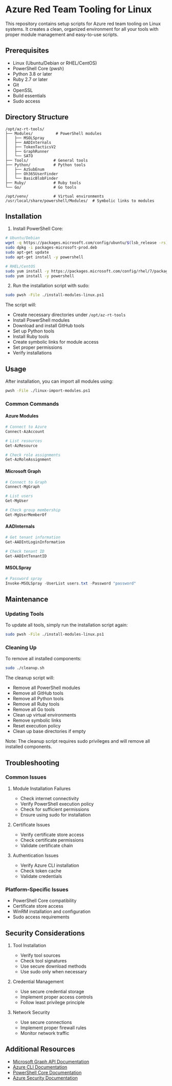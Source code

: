 # Azure Red Team Tooling for Linux

This repository contains setup scripts for Azure red team tooling on Linux systems. It creates a clean, organized environment for all your tools with proper module management and easy-to-use scripts.

## Prerequisites

- Linux (Ubuntu/Debian or RHEL/CentOS)
- PowerShell Core (pwsh)
- Python 3.8 or later
- Ruby 2.7 or later
- Git
- OpenSSL
- Build essentials
- Sudo access

## Directory Structure

```
/opt/az-rt-tools/
├── Modules/          # PowerShell modules
│   ├── MSOLSpray
│   ├── AADInternals
│   ├── TokenTacticsV2
│   ├── GraphRunner
│   └── SATO
├── Tools/           # General tools
├── Python/          # Python tools
│   ├── AzSubEnum
│   ├── Oh365UserFinder
│   └── BasicBlobFinder
├── Ruby/            # Ruby tools
└── Go/              # Go tools

/opt/venv/           # Virtual environments
/usr/local/share/powershell/Modules/  # Symbolic links to modules
```

## Installation

1. Install PowerShell Core:
```bash
# Ubuntu/Debian
wget -q https://packages.microsoft.com/config/ubuntu/$(lsb_release -rs)/packages-microsoft-prod.deb
sudo dpkg -i packages-microsoft-prod.deb
sudo apt-get update
sudo apt-get install -y powershell

# RHEL/CentOS
sudo yum install -y https://packages.microsoft.com/config/rhel/7/packages-microsoft-prod.rpm
sudo yum install -y powershell
```

2. Run the installation script with sudo:
```bash
sudo pwsh -File ./install-modules-linux.ps1
```

The script will:
- Create necessary directories under `/opt/az-rt-tools`
- Install PowerShell modules
- Download and install GitHub tools
- Set up Python tools
- Install Ruby tools
- Create symbolic links for module access
- Set proper permissions
- Verify installations

## Usage

After installation, you can import all modules using:
```bash
pwsh -File ./linux-import-modules.ps1
```

### Common Commands

#### Azure Modules
```powershell
# Connect to Azure
Connect-AzAccount

# List resources
Get-AzResource

# Check role assignments
Get-AzRoleAssignment
```

#### Microsoft Graph
```powershell
# Connect to Graph
Connect-MgGraph

# List users
Get-MgUser

# Check group membership
Get-MgUserMemberOf
```

#### AADInternals
```powershell
# Get tenant information
Get-AADIntLoginInformation

# Check tenant ID
Get-AADIntTenantID
```

#### MSOLSpray
```powershell
# Password spray
Invoke-MSOLSpray -UserList users.txt -Password "password"
```

## Maintenance

### Updating Tools
To update all tools, simply run the installation script again:
```bash
sudo pwsh -File ./install-modules-linux.ps1
```

### Cleaning Up
To remove all installed components:
```bash
sudo ./cleanup.sh
```

The cleanup script will:
- Remove all PowerShell modules
- Remove all GitHub tools
- Remove all Python tools
- Remove all Ruby tools
- Remove all Go tools
- Clean up virtual environments
- Remove symbolic links
- Reset execution policy
- Clean up base directories if empty

Note: The cleanup script requires sudo privileges and will remove all installed components.

## Troubleshooting

### Common Issues

1. Module Installation Failures
   - Check internet connectivity
   - Verify PowerShell execution policy
   - Check for sufficient permissions
   - Ensure using sudo for installation

2. Certificate Issues
   - Verify certificate store access
   - Check certificate permissions
   - Validate certificate chain

3. Authentication Issues
   - Verify Azure CLI installation
   - Check token cache
   - Validate credentials

### Platform-Specific Issues

- PowerShell Core compatibility
- Certificate store access
- WinRM installation and configuration
- Sudo access requirements

## Security Considerations

1. Tool Installation
   - Verify tool sources
   - Check tool signatures
   - Use secure download methods
   - Use sudo only when necessary

2. Credential Management
   - Use secure credential storage
   - Implement proper access controls
   - Follow least privilege principle

3. Network Security
   - Use secure connections
   - Implement proper firewall rules
   - Monitor network traffic

## Additional Resources

- [Microsoft Graph API Documentation](https://learn.microsoft.com/en-us/graph/overview)
- [Azure CLI Documentation](https://learn.microsoft.com/en-us/cli/azure/)
- [PowerShell Core Documentation](https://learn.microsoft.com/en-us/powershell/)
- [Azure Security Documentation](https://learn.microsoft.com/en-us/azure/security/) 
